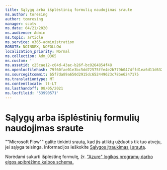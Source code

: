 ```yaml
---
title: Sąlygų arba išplėstinių formulių naudojimas sraute
ms.author: toresing
author: tomresing
manager: scotv
ms.date: 04/21/2020
ms.audience: Admin
ms.topic: article
ms.service: o365-administration
ROBOTS: NOINDEX, NOFOLLOW
localization_priority: Normal
ms.collection: Adm_O365
ms.custom: ''
ms.assetid: c25cae12-c04d-43ac-b26f-bc0264854f48
ms.openlocfilehash: 79f60fae01e3bc5dd72575ffe4e2b779b0474ffd1ea6d11d632365cd63c5bf81
ms.sourcegitcommit: b5f7da89a650d2915dc652449623c78be6247175
ms.translationtype: MT
ms.contentlocale: lt-LT
ms.lasthandoff: 08/05/2021
ms.locfileid: "53990571"
---
```

# <a name="use-conditions-or-advanced-formulas-in-a-flow"></a>Sąlygų arba išplėstinių formulių naudojimas sraute

""Microsoft Flow"" galite tinkinti srautą, kad jis atliktų užduotis tik tuo atveju, jei sąlyga teisinga. Informacijos ieškokite [Sąlygos įtraukimas į srautą](https://go.microsoft.com/fwlink/?linkid=872112).
  
Norėdami sukurti išplėstinę formulę, žr. ["Azure" logikos programų darbo eigos apibrėžimo kalbos schema.](https://aka.ms/logicexpressions)
  

